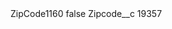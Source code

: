 <?xml version="1.0" encoding="UTF-8"?>
<CustomMetadata xmlns="http://soap.sforce.com/2006/04/metadata" xmlns:xsi="http://www.w3.org/2001/XMLSchema-instance" xmlns:xsd="http://www.w3.org/2001/XMLSchema">
    <label>ZipCode1160</label>
    <protected>false</protected>
    <values>
        <field>Zipcode__c</field>
        <value xsi:type="xsd:string">19357</value>
    </values>
</CustomMetadata>
